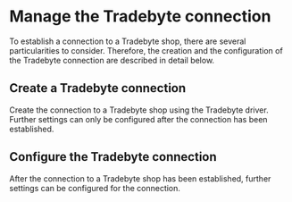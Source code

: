 # Manage the Tradebyte connection

To establish a connection to a Tradebyte shop, there are several particularities to consider. Therefore, the creation and the configuration of the Tradebyte connection are described in detail below.


## Create a Tradebyte connection

Create the connection to a Tradebyte shop using the Tradebyte driver. Further settings can only be configured after the connection has been established.




## Configure the Tradebyte connection   

After the connection to a Tradebyte shop has been established, further settings can be configured for the connection.
